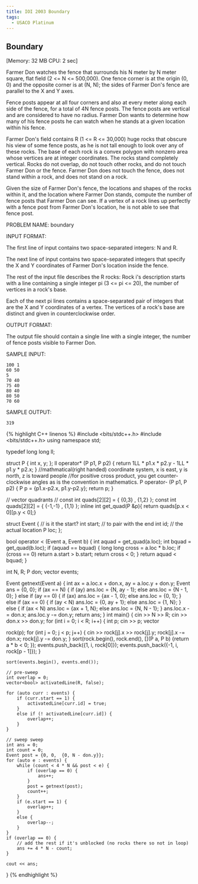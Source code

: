 ```yaml
---
title: IOI 2003 Boundary
tags:
  - USACO Platinum
---
```


## Boundary
[Memory: 32 MB CPU: 2 sec]

Farmer Don watches the fence that surrounds his N meter by N meter
square, flat field (2 <= N <= 500,000). One fence corner is at the
origin (0, 0) and the opposite corner is at (N, N); the sides of
Farmer Don's fence are parallel to the X and Y axes.

Fence posts appear at all four corners and also at every meter along
each side of the fence, for a total of 4N fence posts. The fence
posts are vertical and are considered to have no radius. Farmer Don
wants to determine how many of his fence posts he can watch when he
stands at a given location within his fence.

Farmer Don's field contains R (1 <= R <= 30,000) huge rocks that
obscure his view of some fence posts, as he is not tall enough to
look over any of these rocks. The base of each rock is a convex
polygon with nonzero area whose vertices are at integer coordinates.
The rocks stand completely vertical. Rocks do not overlap, do not
touch other rocks, and do not touch Farmer Don or the fence. Farmer
Don does not touch the fence, does not stand within a rock, and does
not stand on a rock.

Given the size of Farmer Don's fence, the locations and shapes of the
rocks within it, and the location where Farmer Don stands, compute
the number of fence posts that Farmer Don can see. If a vertex of a
rock lines up perfectly with a fence post from Farmer Don's location,
he is not able to see that fence post.

PROBLEM NAME: boundary

INPUT FORMAT:

The first line of input contains two space-separated integers: N and R.

The next line of input contains two space-separated integers that
specify the X and Y coordinates of Farmer Don's location inside the
fence.

The rest of the input file describes the R rocks:
Rock i's description starts with a line containing a single integer
pi (3 <= pi <= 20), the number of vertices in a rock's base.

Each of the next pi lines contains a space-separated pair of integers
that are the X and Y coordinates of a vertex. The vertices of a
rock's base are distinct and given in counterclockwise order.

OUTPUT FORMAT:

The output file should contain a single line with a single integer,
the number of fence posts visible to Farmer Don.

SAMPLE INPUT:
```
100 1
60 50
5
70 40
75 40
80 40
80 50
70 60
```
SAMPLE OUTPUT:
```
319
```


{% highlight C++ linenos %}
#include <bits/stdc++.h>
#include <bits/stdc++.h>
using namespace std;

typedef long long ll;

struct P { int x, y; };
ll operator* (P p1, P p2) { return 1LL * p1.x * p2.y - 1LL * p1.y * p2.x; }
//mathmatical(right handed) coordinate system, x is east, y is north, z is toward people
//for positive cross product,  you get counter-clockwise angles as is the convention in mathematics.
P operator- (P p1, P p2) { P p = {p1.x-p2.x, p1.y-p2.y}; return p; }

// vector quadrants
// const int quads[2][2] = { {0,3} , {1,2} };
const int quads[2][2] = { {-1,-1} , {1,1} };
inline int get_quad(P &p){ return quads[p.x < 0][p.y < 0];}

struct Event {
    // is it the start?
    int start;
    // to pair with the end
    int id;
    // the actual location
    P loc;
};

bool operator < (Event a, Event b) {
    int aquad = get_quad(a.loc);
    int bquad = get_quad(b.loc);
    if (aquad == bquad) {
        long long cross = a.loc * b.loc;
        if (cross == 0) return a.start > b.start;
        return cross < 0;
    }
    return aquad < bquad;
}


int N, R;
P don;
vector<Event> events;

Event getnext(Event a) {
    int ax = a.loc.x + don.x, ay = a.loc.y + don.y;
    Event ans = {0, 0};
    if (ax == N) {
        if (ay) ans.loc = {N, ay - 1};
        else ans.loc = {N - 1, 0};
    }
    else if (ay == 0) {
        if (ax) ans.loc = {ax - 1, 0};
        else ans.loc = {0, 1};
    }
    else if (ax == 0) {
        if (ay < N) ans.loc = {0, ay + 1};
        else ans.loc = {1, N};
    }
    else {
        if (ax < N) ans.loc = {ax + 1, N};
        else ans.loc = {N, N - 1};
    }
    ans.loc.x -= don.x;
    ans.loc.y -= don.y;
    return ans;
}
int main() {
    cin >> N >> R;
    cin >> don.x >> don.y;
    for (int i = 0; i < R; i++) {
        int p; cin >> p;
        vector<P> rock(p);
        for (int j = 0; j < p; j++) {
            cin >> rock[j].x >> rock[j].y;
            rock[j].x -= don.x;
            rock[j].y -= don.y;
        }
        sort(rock.begin(), rock.end(), [](P a, P b) {return a * b < 0; });
        events.push_back({1, i, rock[0]});
        events.push_back({-1, i, rock[p - 1]});
    }

    sort(events.begin(), events.end());

    // pre-sweep
    int overlap = 0;
    vector<bool> activatedLine(R, false);

    for (auto curr : events) {
        if (curr.start == 1) {
            activatedLine[curr.id] = true;
        }
        else if (! activatedLine[curr.id]) {
            overlap++;
        }
    }

    // sweep sweep
    int ans = 0;
    int count = 0;
    Event post = {0, 0,  {0, N - don.y}};
    for (auto e : events) {
        while (count < 4 * N && post < e) {
            if (overlap == 0) {
                ans++;
            }
            post = getnext(post);
            count++;
        }
        if (e.start == 1) {
            overlap++;
        }
        else {
            overlap--;
        }
    }
    if (overlap == 0) {
        // add the rest if it's unblocked (no rocks there so not in loop)
        ans += 4 * N - count;
    }

    cout << ans;
}
{% endhighlight %}  
